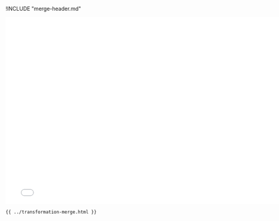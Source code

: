 !INCLUDE "merge-header.md"

<iframe src="../../transformation-merge.html" width="770" height="500" frameBorder="0" seamless="seamless">
</iframe>

```html
{{ ../transformation-merge.html }}
```